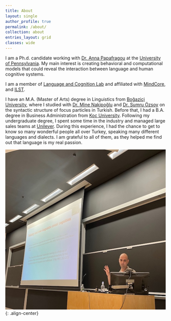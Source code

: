 ```yaml
---
title: About
layout: single
author_profile: true
permalink: /about/
collection: about
entries_layout: grid
classes: wide
---
```



I am a Ph.d. candidate working with <a href="https://www.langcoglab.com/people">Dr. Anna Papafragou</a> at the <a href="https://www.ling.upenn.edu/">University of Pennsylvania</a>. My main interest is creating behavioral and computational models that could reveal the interaction between language and human cognitive systems. 
<space>
<p>I am a member of <a href="https://www.langcoglab.com/"> Language and Cognition Lab</a> and affiliated with <a href="https://mindcore.sas.upenn.edu"> MindCore</a>,  and <a href="https://web.sas.upenn.edu/langscience/"> ILST</a>.</p> 
<space>
<p>I have an M.A. (Master of Arts) degree in Linguistics from <a href="https://linguistics.boun.edu.tr//">Boğaziçi University</a>, where I studied with <a href="https://linguistics.boun.edu.tr/mine-nakipoglu/">Dr. Mine Nakipoğlu</a> and <a href="https://linguistics.boun.edu.tr/sumru-ozsoy/">Dr. Sumru Özsoy</a> on the syntactic structure of focus particles in Turkish. 

<space>
Before that, I had a B.A. degree in Business Administration from <a href="https://www.ku.edu.tr/en/">Koç University</a>. Following my undergraduate degree, I spent some time in the industry and managed large sales teams at <a href="https://www.unilever.com/">Unilever</a>. During this experience, I had the chance to get to know so many wonderful people all over Turkey, speaking many different languages and dialects. I am grateful to all of them, as they helped me find out that language is my real passion.

![my_img](/assets/images/picture1.jpg){: .align-center}